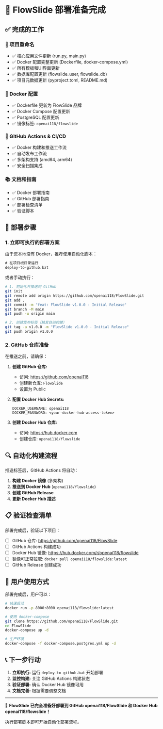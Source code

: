 # 🎉 FlowSlide 部署准备完成

## ✅ 完成的工作

### 🔄 项目重命名
- ✅ 核心应用文件更新 (run.py, main.py)
- ✅ Docker 配置完整更新 (Dockerfile, docker-compose.yml)
- ✅ 所有模板和UI界面更新
- ✅ 数据库配置更新 (flowslide_user, flowslide_db)
- ✅ 项目元数据更新 (pyproject.toml, README.md)

### 🐳 Docker 配置
- ✅ Dockerfile 更新为 FlowSlide 品牌
- ✅ Docker Compose 配置更新
- ✅ PostgreSQL 配置更新
- ✅ 镜像标签: `openai118/flowslide`

### 🚀 GitHub Actions & CI/CD
- ✅ Docker 构建和推送工作流
- ✅ 自动发布工作流
- ✅ 多架构支持 (amd64, arm64)
- ✅ 安全扫描集成

### 📚 文档和指南
- ✅ Docker 部署指南
- ✅ GitHub 部署指南
- ✅ 部署检查清单
- ✅ 验证脚本

## 🚀 部署步骤

### 1. 立即可执行的部署方案

由于您本地没有 Docker，推荐使用自动化脚本：

```cmd
# 在项目根目录运行
deploy-to-github.bat
```

或者手动执行：

```bash
# 1. 初始化并推送到 GitHub
git init
git remote add origin https://github.com/openai118/FlowSlide.git
git add .
git commit -m "feat: FlowSlide v1.0.0 - Initial Release"
git branch -M main
git push -u origin main

# 2. 创建发布标签（触发自动构建）
git tag -a v1.0.0 -m "FlowSlide v1.0.0 - Initial Release"
git push origin v1.0.0
```

### 2. GitHub 仓库准备

在推送之前，请确保：

1. **创建 GitHub 仓库:**
   - 访问: https://github.com/openai118
   - 创建新仓库: `FlowSlide`
   - 设置为 Public

2. **配置 Docker Hub Secrets:**
   ```
   DOCKER_USERNAME: openai118
   DOCKER_PASSWORD: <your-docker-hub-access-token>
   ```

3. **创建 Docker Hub 仓库:**
   - 访问: https://hub.docker.com
   - 创建仓库: `openai118/flowslide`

## 🔍 自动化构建流程

推送标签后，GitHub Actions 将自动：

1. **构建 Docker 镜像** (多架构)
2. **推送到 Docker Hub** (`openai118/flowslide`)
3. **创建 GitHub Release**
4. **更新 Docker Hub 描述**

## 📋 验证检查清单

部署完成后，验证以下项目：

- [ ] GitHub 仓库: https://github.com/openai118/FlowSlide
- [ ] GitHub Actions 构建成功
- [ ] Docker Hub 镜像: https://hub.docker.com/r/openai118/flowslide
- [ ] 镜像可正常拉取: `docker pull openai118/flowslide:latest`
- [ ] GitHub Release 创建成功

## 🎯 用户使用方式

部署完成后，用户可以：

```bash
# 快速启动
docker run -p 8000:8000 openai118/flowslide:latest

# 使用 docker-compose
git clone https://github.com/openai118/FlowSlide.git
cd FlowSlide
docker-compose up -d

# 生产环境
docker-compose -f docker-compose.postgres.yml up -d
```

## 📞 下一步行动

1. **立即执行:** 运行 `deploy-to-github.bat` 开始部署
2. **监控构建:** 关注 GitHub Actions 构建状态
3. **验证部署:** 确认 Docker Hub 镜像可用
4. **文档完善:** 根据需要调整文档

---

🚀 **FlowSlide 已完全准备好部署到 GitHub openai118/FlowSlide 和 Docker Hub openai118/flowslide！**

执行部署脚本即可开始自动化部署流程。
